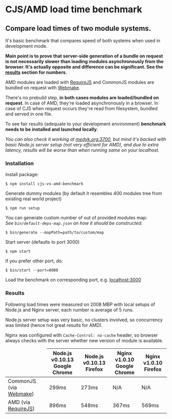 # CJS/AMD load time benchmark
## Compare load times of two module systems.

It's basic benchmark that compares speed of both systems when used in development mode.

__Main point is to prove that server-side generation of a bundle on request is not necessarily slower than loading modules asynchronously from the browser. It's actually opposite and difference can be significant. See the [results](#results) section for numbers.__

AMD modules are loaded with [RequireJS](http://requirejs.org/) and CommonJS modules are bundled on request with [Webmake](https://github.com/medikoo/modules-webmake#modules-webmake).

There's no prebuild step, __in both cases modules are loaded/bundled on request__. In case of AMD, they're loaded asynchronously in a browser. In case of CJS when request occurs they're read from filesystem, bundled and served in one file.

To see fair results (adequate to your development environment) **benchmark needs to be installed and launched locally**.  

_You can also check it working at [medyk.org:3700](http://medyk.org:3700/), but mind it's backed with basic Node.js server setup (not very efficient for AMD), and due to extra latency, results will be worse than when running same on your localhost._


### Installation

Install package:

    $ npm install cjs-vs-amd-benchmark

Generate dummy modules (by default it resembles 400 modules tree from existing real world project)

    $ npm run setup

You can generate custom number of out of provided modules map:  
_See `bin/default-deps-map.json` on how it should be constructed_.

    $ bin/generate --mapPath=path/to/custom/map

Start server (defaults to port 3000)

    $ npm start

If you prefer other port, do:

    $ bin/start --port=8080

Load the benchmark on corresponding port, e.g. [localhost:3000](http://localhost:3000)


### Results

Following load times were measured on 2008 MBP with local setups of Node.js and Nginx server, each number is average of 5 runs.

Node.js server setup was very basic, no clusters involved, so concurrency was limited (hence not great results for AMD).

Nginx was configured with `Cache-Control: no-cache` header, so browser always checks with the server whether new version of module is available.

<table>
    <thead><tr><td></td>
    		<th>Node.js v0.10.13<br />Google Chrome</th>
		<th>Node.js v0.10.13<br />Firefox</th>
		<th>Nginx v1.0.10<br />Google Chrome</th>
		<th>Nginx v1.0.10<br />Firefox</th>
	</tr></thead>
	<tbody>
		<tr>
			<td>CommonJS (via <a href="https://github.com/medikoo/modules-webmake">Webmake</a>)</td>
			<td>299ms</td>
			<td>273ms</td>
			<td>N/A</td>
			<td>N/A</td>
		</tr>
		<tr>
			<td>AMD (via <a href="http://requirejs.org/">RequireJS</a>)</td>
			<td>896ms</td>
			<td>548ms</td>
			<td>367ms</td>
			<td>569ms</td>
		</tr>
	</tbody>
</table>
